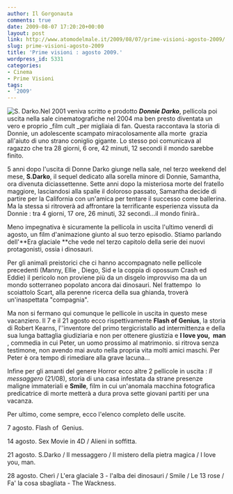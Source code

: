 ```yaml
---
author: Il Gorgonauta
comments: true
date: 2009-08-07 17:20:20+00:00
layout: post
link: http://www.atomodelmale.it/2009/08/07/prime-visioni-agosto-2009/
slug: prime-visioni-agosto-2009
title: 'Prime visioni : agosto 2009.'
wordpress_id: 5331
categories:
- Cinema
- Prime Visioni
tags:
- '2009'
---
```


![S. Darko.](http://www.atomodelmale.it/wp-content/uploads/2009/08/sdarko.jpg)Nel 2001 veniva scritto e prodotto **_Donnie Darko_**, pellicola poi uscita nella sale cinematografiche nel 2004 ma ben presto diventata un vero e proprio _film cult _per migliaia di fan. Questa raccontava la storia di Donnie, un adolescente scampato miracolosamente alla morte  grazia all'aiuto di uno strano coniglio gigante. Lo stesso poi comunicava al ragazzo che tra 28 giorni, 6 ore, 42 minuti, 12 secondi il mondo sarebbe finito.

5 anni dopo l'uscita di Donne Darko giunge nella sale, nel terzo weekend del mese, **S.Darko**, il sequel dedicato alla sorella minore di Donnie, Samantha, ora divenuta diciassettenne. Sette anni dopo la misteriosa morte del fratello maggiore, lasciandosi alla spalle il doloroso passato, Samantha decide di partire per la California con un'amica per tentare il successo come ballerina. Ma la stessa si ritroverà ad affrontare la terrificante esperienza vissuta da Donnie : tra 4 giorni, 17 ore, 26 minuti, 32 secondi...il mondo finirà..

Meno impegnativa è sicuramente la pellicola in uscita l'ultimo venerdì di agosto, un film d'animazione giunto al suo terzo episodio. Stiamo parlando dell'**Era glaciale **che vede nel terzo capitolo della serie dei nuovi protagonisti, ossia i dinosauri.

Per gli animali preistorici che ci hanno accompagnato nelle pellicole precedenti (Manny, Ellie , Diego, Sid e la coppia di opossum Crash ed Eddie) il pericolo non proviene più da un disgelo improvviso ma da un mondo sotterraneo popolato ancora dai dinosauri. Nel frattempo  lo scoiattolo Scart, alla perenne ricerca della sua ghianda, troverà un'inaspettata "compagnia".

<!-- more -->


Ma non si fermano qui comunque le pellicole in uscita in questo mese vacanziero. Il 7 e il 21 agosto ecco rispettivamente **Flash of Genius**, la storia di Robert Kearns, l''inventore del primo tergicristallo ad intermittenza e della sua lunga battaglia giudiziaria e non per ottenere giustizia e **I love you,  man** , commedia in cui Peter, un uomo prossimo al matrimonio. si ritrova senza testimone, non avendo mai avuto nella propria vita molti amici maschi. Per Peter è ora tempo di rimediare alla grave lacuna...

Infine per gli amanti del genere Horror ecco altre 2 pellicole in uscita : _Il messaggero_ (21/08), storia di una casa infestata da strane presenze maligne immateriali e **Smile**, film in cui un'anomala macchina fotografica predicatrice di morte metterà a dura prova sette giovani partiti per una vacanza.

Per ultimo, come sempre, ecco l'elenco completo delle uscite.

7 agosto. Flash of  Genius.

14 agosto. Sex Movie in 4D / Alieni in soffitta.

21 agosto. S.Darko / Il messaggero / Il mistero della pietra magica / I love you, man.

28 agosto. Cherì / L'era glaciale 3 - l'alba dei dinosauri / Smile / Le 13 rose / Fa' la cosa sbagliata - The Wackness.
